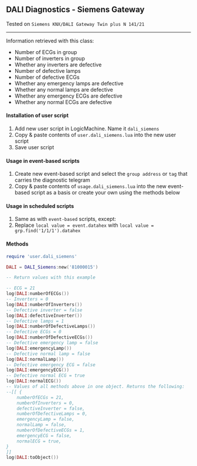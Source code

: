 ## DALI Diagnostics - Siemens Gateway
Tested on `Siemens KNX/DALI Gateway Twin plus N 141/21`

<hr>

Information retrieved with this class:
* Number of ECGs in group
* Number of inverters in group
* Whether any inverters are defective
* Number of defective lamps
* Number of defective ECGs
* Whether any emergency lamps are defective
* Whether any normal lamps are defective
* Whether any emergency ECGs are defective
* Whether any normal ECGs are defective

#### Installation of user script
1. Add new user script in LogicMachine. Name it `dali_siemens`
2. Copy & paste contents of `user.dali_siemens.lua` into the new user script
3. Save user script

#### Usage in event-based scripts
1. Create new event-based script and select the `group address` or `tag` that carries the diagnostic telegram
2. Copy & paste contents of `usage.dali_siemens.lua` into the new event-based script as a basis or create your own using the methods below

#### Usage in scheduled scripts
1. Same as with `event-based` scripts, except:
2. Replace `local value = event.datahex` with `local value = grp.find('1/1/1').datahex`

#### Methods 
 
```lua
require 'user.dali_siemens'

DALI = DALI_Siemens:new('81000015')

-- Return values with this example

-- ECG = 21
log(DALI:numberOfECGs())
-- Inverters = 0
log(DALI:numberOfInverters())
-- Defective inverter = false
log(DALI:defectiveInverter())
-- Defective lamps = 1
log(DALI:numberOfDefectiveLamps())
-- Defective ECGs = 0
log(DALI:numberOfDefectiveECGs())
-- Defective emergency lamp = false
log(DALI:emergencyLamp())
-- Defective normal lamp = false
log(DALI:normalLamp())
-- Defective emergency ECG = false
log(DALI:emergencyECG())
-- Defective normal ECG = true
log(DALI:normalECG())
-- Values of all methods above in one object. Returns the following:
--[[ {
    numberOfECGs = 21,
    numberOfInverters = 0,
    defectiveInverter = false,
    numberOfDefectiveLamps = 0,
    emergencyLamp = false,
    normalLamp = false,
    numberOfDefectiveECGs = 1,
    emergencyECG = false,
    normalECG = true,
}
]]
log(DALI:toObject())
```
